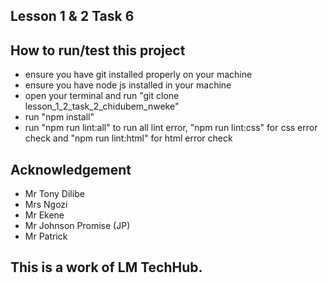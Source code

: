 ## Lesson 1 & 2 Task 6
## How to run/test this project
* ensure you have git installed properly on your machine
* ensure you have node js installed in your machine
* open your terminal and run "git clone lesson_1_2_task_2_chidubem_nweke"
* run "npm install"
* run "npm run lint:all" to run all lint error, "npm run lint:css" for css error check and "npm run lint:html" for html error check
## Acknowledgement
* Mr Tony Dilibe
* Mrs Ngozi
* Mr Ekene
* Mr Johnson Promise (JP)
* Mr Patrick
## This is a work of LM TechHub.